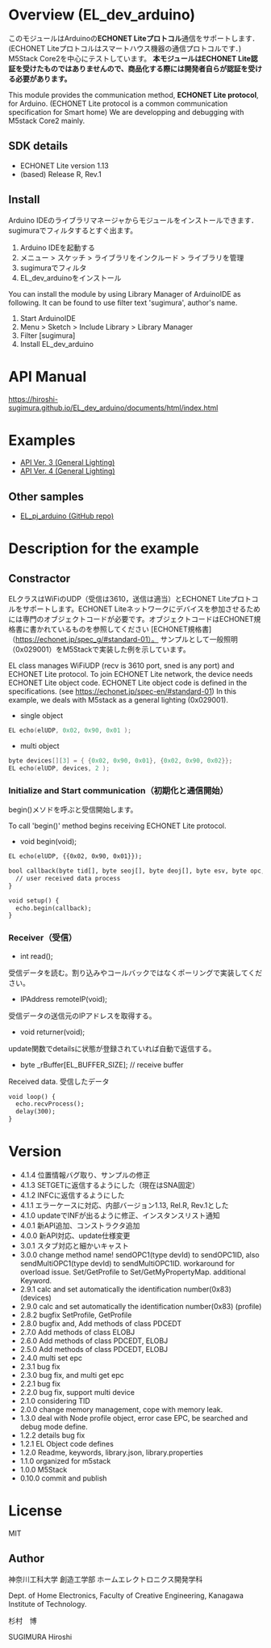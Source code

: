 # Overview (EL\_dev\_arduino)

このモジュールはArduinoの**ECHONET Liteプロトコル**通信をサポートします．
(ECHONET Liteプロトコルはスマートハウス機器の通信プロトコルです．)
M5Stack Core2を中心にテストしています。
**本モジュールはECHONET Lite認証を受けたものではありませんので、商品化する際には開発者自らが認証を受ける必要があります。**


This module provides the communication method, **ECHONET Lite protocol**, for Arduino.
(ECHONET Lite protocol is a common communication specification for Smart home)
We are developping and debugging with M5stack Core2 mainly.

## SDK details

- ECHONET Lite version 1.13
- (based) Release R, Rev.1

## Install

Arduino IDEのライブラリマネージャからモジュールをインストールできます．
sugimuraでフィルタするとすぐ出ます。

1. Arduino IDEを起動する
2. メニュー > スケッチ > ライブラリをインクルード > ライブラリを管理
3. sugimuraでフィルタ
4. EL_dev_arduinoをインストール

You can install the module by using Library Manager of ArduinoIDE as following.
It can be found to use filter text 'sugimura', author's name.

1. Start ArduinoIDE
2. Menu > Sketch > Include Library > Library Manager
3. Filter [sugimura]
4. Install EL_dev_arduino


# API Manual

https://hiroshi-sugimura.github.io/EL_dev_arduino/documents/html/index.html

# Examples
- [API Ver. 3 (General Lighting)](https://github.com/Hiroshi-Sugimura/EL_dev_arduino/tree/master/examples/GeneralLighting)
- [API Ver. 4 (General Lighting)](https://github.com/Hiroshi-Sugimura/EL_dev_arduino/tree/master/examples/GeneralLightingV4esp)

## Other samples
- [EL_pj_arduino (GitHub repo)](https://github.com/Hiroshi-Sugimura/EL_pj_arduino)


# Description for the example

## Constractor

ELクラスはWiFiのUDP（受信は3610，送信は適当）とECHONET Liteプロトコルをサポートします。ECHONET Liteネットワークにデバイスを参加させるためには専門のオブジェクトコードが必要です。オブジェクトコードはECHONET規格書に書かれているものを参照してください [ECHONET規格書]（https://echonet.jp/spec_g/#standard-01）。
サンプルとして一般照明（0x029001）をM5Stackで実装した例を示しています。

EL class manages WiFiUDP (recv is 3610 port, sned is any port) and ECHONET Lite protocol.
To join ECHONET Lite network, the device needs ECHONET Lite object code.
ECHONET Lite object code is defined in the specifications. (see https://echonet.jp/spec-en/#standard-01)
In this example, we deals with M5stack as a general lighting (0x029001).

- single object
```cpp
EL echo(elUDP, 0x02, 0x90, 0x01 );
```

- multi object
```cpp
byte devices[][3] = { {0x02, 0x90, 0x01}, {0x02, 0x90, 0x02}};
EL echo(elUDP, devices, 2 );
```


### Initialize and Start communication（初期化と通信開始）

begin()メソドを呼ぶと受信開始します。

To call 'begin()' method begins receiving ECHONET Lite protocol.

- void begin(void);

```cpp:Ver.4
EL echo(elUDP, {{0x02, 0x90, 0x01}});

bool callback(byte tid[], byte seoj[], byte deoj[], byte esv, byte opc, byte epc, byte pdc, byte edt[]) {
  // user received data process
}

void setup() {
  echo.begin(callback);
}
```



### Receiver（受信）

- int read();

受信データを読む。割り込みやコールバックではなくポーリングで実装してください。

- IPAddress remoteIP(void);

受信データの送信元のIPアドレスを取得する。

- void returner(void);

update関数でdetailsに状態が登録されていれば自動で返信する。

- byte \_rBuffer[EL\_BUFFER\_SIZE]; // receive buffer

Received data.
受信したデータ


```cpp:Ver.4
void loop() {
  echo.recvProcess();
  delay(300);
}
```



# Version

- 4.1.4 位置情報バグ取り、サンプルの修正
- 4.1.3 SETGETに返信するようにした（現在はSNA固定）
- 4.1.2 INFCに返信するようにした
- 4.1.1 エラーケースに対応、内部バージョン1.13, Rel.R, Rev.1とした
- 4.1.0 updateでINFが出るように修正、インスタンスリスト通知
- 4.0.1 新API追加、コンストラクタ追加
- 4.0.0 新API対応、update仕様変更
- 3.0.1 スタブ対応と細かいキャスト
- 3.0.0 change method name! sendOPC1(type devId) to sendOPC1ID, also sendMultiOPC1(type devId) to sendMultiOPC1ID. workaround for overload issue. Set/GetProfile to Set/GetMyPropertyMap. additional Keyword.
- 2.9.1 calc and set automatically the identification number(0x83) (devices)
- 2.9.0 calc and set automatically the identification number(0x83) (profile)
- 2.8.2 bugfix SetProfile, GetProfile
- 2.8.0 bugfix and, Add methods of class PDCEDT
- 2.7.0 Add methods of class ELOBJ
- 2.6.0 Add methods of class PDCEDT, ELOBJ
- 2.5.0 Add methods of class PDCEDT, ELOBJ
- 2.4.0 multi set epc
- 2.3.1 bug fix
- 2.3.0 bug fix, and multi get epc
- 2.2.1 bug fix
- 2.2.0 bug fix, support multi device
- 2.1.0 considering TID
- 2.0.0 change memory management, cope with memory leak.
- 1.3.0 deal with Node profile object, error case EPC, be searched and debug mode define.
- 1.2.2 details bug fix
- 1.2.1 EL Object code defines
- 1.2.0 Readme, keywords, library.json, library.properties
- 1.1.0 organized for m5stack
- 1.0.0 M5Stack
- 0.10.0 commit and publish


# License

MIT

## Author

神奈川工科大学  創造工学部  ホームエレクトロニクス開発学科

Dept. of Home Electronics, Faculty of Creative Engineering, Kanagawa Institute of Technology.


杉村　博

SUGIMURA Hiroshi
